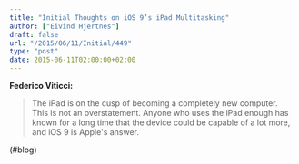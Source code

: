 ```yaml
---
title: "Initial Thoughts on iOS 9’s iPad Multitasking"
author: ["Eivind Hjertnes"]
draft: false
url: "/2015/06/11/Initial/449"
type: "post"
date: 2015-06-11T02:00:00+02:00
---
```


**Federico Viticci:**

> The iPad is on the cusp of becoming a completely new computer. This is
> not an overstatement. Anyone who uses the iPad enough has known for a
> long time that the device could be capable of a lot more, and iOS 9 is
> Apple's answer.

(#blog)
